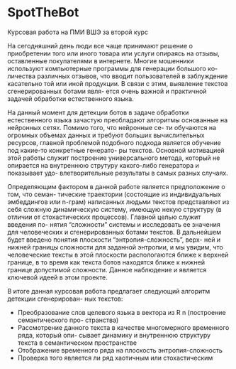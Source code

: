 # SpotTheBot
Курсовая работа на ПМИ ВШЭ за второй курс

На сегодняшний день люди все чаще принимают решение о приобретении того или
иного товара или услуги опираясь на отзывы, оставленные покупателями в интернете.
Многие мошенники используют компьютерные программы для генерации большого ко-
личества различных отзывов, что вводит пользователей в заблуждение касательно той
или иной продукции. В связи с этим, выявление текстов сгенерированных ботами явля-
ется очень важной и практичной задачей обработки естественного языка. 

На данный момент для детекции ботов в задаче обработки естественного языка зачастую
преобладают алгоритмы основанные на нейронных сетях. Помимо того, что нейронные се-
ти обучаются на огромных объемах данных и требуют больших вычислительных ресурсов,
главной проблемой подобного подхода является обучение под какие-то конкретные генерато-
ры текстов. Основной мотивацией этой работы служит построение универсального метода,
который не опирается на внутреннюю струтуру какого-либо генератора и показывает удо-
влетворительные результаты в самых разных случаях.

Определяющим фактором в данной работе является предположение о том, что семан-
тические траектории (состоящие из индивидуальных эмбеддингов или n-грам) написанных
людьми текстов представляют из себя сложную динамическую систему, имеющую некую
структуру (в отличии от стохастических процессов). Главной целью служит введения по-
нятия “сложности” системы и исследовать ее значения для человеческих и сгенерированных
ботами текстов. В дальнейшем будет введено понятия плоскости “энтропия-сложность”, верх-
ней и нижней границы сложности для заданной энтропии, и мы увидим, что человеческие
тексты в этой плоскости распологаются ближе к верхней границе, в то время как текста ботов
находятся ближе к нижней границе допустимой сложности. Данное наблюдение и является
ключевой идеей в этом проекте.

В итоге данная курсовая работа предлагает следующий алгоритм детекции сгенерирован-
ных текстов:
- Преобразование слов целевого языка в вектора из R n (построение семантического про-
странства)
- Рассмотрение данного текста в качестве многомерного временного ряда, который опи-
сывает динамику и внутреннюю структуру текста в семантическом пространстве
- Отображение временного ряда на плоскость энтропия-сложность
- Проверка того является ли ряд хаотичным или стохастическим
